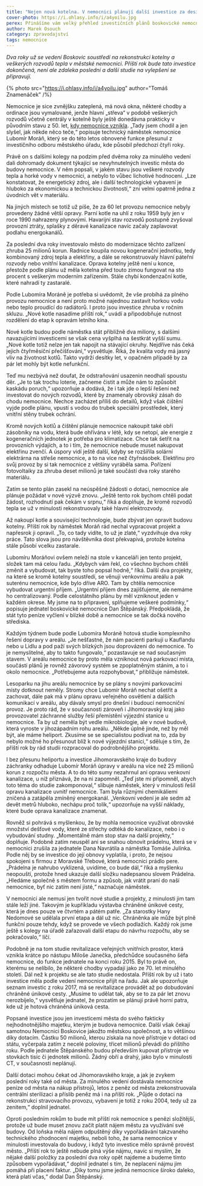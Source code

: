 ```yaml
---
title: "Nejen nová kotelna. V nemocnici plánují další investice za desítky milionů"
cover-photo: https://i.ohlasy.info/i/a4yoilu.jpg
perex: Přinášíme vám velký přehled investičních plánů boskovické nemocnice, od modernizace kotelny přes urgentní příjem a návrat prádelny až po přesun heliportu.
author: Marek Osouch
category: zpravodajství
tags: nemocnice
---
```


*Dva roky už se vedení Boskovic soustředí na rekonstrukci kotelny a veškerých rozvodů tepla v městské nemocnici. Příští rok bude tato investice dokončená, není ale zdaleka poslední a další studie na vylepšení se připravují.*

{% photo src="https://i.ohlasy.info/i/a4yoilu.jpg" author="Tomáš Znamenáček" /%}

Nemocnice je sice zvnějšku zateplená, má nová okna, některé chodby a ordinace jsou vymalované, jenže hlavní „střeva“ v podobě veškerých rozvodů včetně centrály v kotelně byly ještě donedávna prakticky v původním stavu z 50. let, [kdy nemocnice vznikla](https://ohlasy.info/clanky/2018/05/vznik-nemocnice.html). „Tady jsem chodil a jen slyšel, jak někde něco teče,“ popisuje technický náměstek nemocnice Lubomír Moráň, který se do této letos obnovené funkce přesunul z investičního odboru městského úřadu, kde působil předchozí čtyři roky.

Právě on s dalšími kolegy na podzim před dvěma roky za minulého vedení dali dohromady dokument týkající se nevyhnutelných investic města do budovy nemocnice. V něm popsali, v jakém stavu jsou veškeré rozvody tepla a horké vody v nemocnici, a nebylo to vůbec lichotivé hodnocení. „Lze konstatovat, že energetický zdroj, ale i další technologické vybavení je hluboko za ekonomickou a technickou životností,“ zní velmi opatrně jedna z úvodních vět v materiálu.

Na jiných místech se totiž už píše, že za 60 let provozu nemocnice nebyly provedeny žádné větší opravy. Parní kotle na uhlí z roku 1959 byly jen v roce 1990 nahrazeny plynovými. Havarijní stav rozvodů postupně zvyšoval provozní ztráty, splašky z děravé kanalizace navíc začaly zaplavovat podlahu energokanálů.

Za poslední dva roky investovalo město do modernizace těchto zařízení zhruba 25 milionů korun. Radnice koupila novou kogenerační jednotku, tedy kombinovaný zdroj tepla a elektřiny, a dále se rekonstruovaly hlavní páteřní rozvody nebo vnitřní kanalizace. Oprava kotelny ještě není u konce, přestože podle plánu už měla kotelna před touto zimou fungovat na sto procent s veškerým moderním zařízením. Stále chybí kondenzační kotle, které nahradí ty zastaralé.

Podle Lubomíra Moráně je potřeba si uvědomit, že vše probíhá za plného provozu nemocnice a není proto možné najednou zastavit horkou vodu nebo teplo proudící do radiátorů. I proto jsou investice zhruba v ročním skluzu. „Nové kotle nasadíme příští rok,“ uvádí a připodobňuje nutnost rozdělení do etap k opravám letního kina.

Nové kotle budou podle náměstka stát přibližně dva miliony, s dalšími navazujícími investicemi se však cena vyšplhá na šestkrát vyšší sumu. „Nové kotle totiž nelze jen tak napojit na stávající okruhy. Nejdříve nás čeká jejich čtyřměsíční přečišťování,“ vysvětluje. Říká, že kvalita vody má jasný vliv na životnost kotlů. Takto vydrží desítky let, v opačném případě by za pár let mohly být kotle nefunkční.

Teď mu nezbývá než doufat, že odstraňování usazenin neodhalí spoustu děr. „Je to tak trochu loterie, začneme čistit a může nám to způsobit kaskádu poruch,“ upozorňuje a dodává, že i tak jde o lepší řešení než investovat do nových rozvodů, které by znamenaly obrovský zásah do chodu nemocnice. Nechce zacházet příliš do detailů, když však čištění vyjde podle plánu, vpustí s vodou do trubek speciální prostředek, který vnitřní stěny trubek ochrání.

Kromě nových kotlů a čištění plánuje nemocnice nakoupit také obří zásobníky na vodu, která bude ohřívána v létě, kdy se netopí, ale energie z kogeneračních jednotek je potřeba pro klimatizace. Chce tak šetřit na provozních výdajích, a to i tím, že nemocnice nebude muset nakupovat elektřinu zvenčí. A úspory vidí ještě další, kdyby se rozšířila solární elektrárna na střeše nemocnice, a to na více než čtyřnásobek. Elektřinu pro svůj provoz by si tak nemocnice z většiny vyráběla sama. Pořízení fotovoltaiky za zhruba deset milionů je také součástí dva roky starého materiálu.

Zatím se tento plán zasekl na neúspěšné žádosti o dotaci, nemocnice ale plánuje požádat v nové výzvě znovu. „Ještě tento rok bychom chtěli podat žádost, rozhodnutí pak čekám v srpnu,“ říká a doplňuje, že kromě rozvodů tepla se už v minulosti rekonstruovaly také hlavní elektrozvody.

Až nakoupí kotle a související technologie, bude zbývat jen opravit budovu kotelny. Příští rok by náměstek Moráň rád nechal vypracovat projekt a napřesrok ji opravil. „To, co tady vidíte, to už je zlaté,“ vyzdvihuje dva roky práce. Tato slova jsou pro návštěvníka dost překvapivá, protože kotelna stále působí vcelku zastarale.

Lubomíru Moráňovi ovšem neleží na stole v kanceláři jen tento projekt, složek tam má celou řadu. „Kdybych vám řekl, co všechno bychom chtěli změnit a vybudovat, tak byste toho popsal hodně,“ říká. Další dva projekty, na které se kromě kotelny soustředí, se věnují venkovnímu areálu a pak suterénu nemocnice, kde bylo dříve ARO. Tam by chtěla nemocnice vybudovat urgentní příjem. „Urgentní příjem dnes zajišťujeme, ale nemáme ho centralizovaný. Podle celostátního plánu by měl vzniknout jeden v každém okrese. My jsme na to připraveni, splňujeme veškeré podmínky,“ popisuje jednatel boskovické nemocnice Dan Štěpánský. Předpokládá, že stát tyto peníze vyčlení v blízké době a nemocnice se tak dočká nového střediska.

Každým týdnem bude podle Lubomíra Moráně hotová studie komplexního řešení dopravy v areálu. „Je nešťastné, že nám pacienti parkují u Kauflandu nebo u Lidlu a pod paží svých blízkých jsou doprovázeni do nemocnice. To je nemyslitelné, aby to takto fungovalo,“ pozastavuje se nad současným stavem. V areálu nemocnice by proto měla vzniknout nová parkovací místa, součástí plánů je rovněž závorový systém se zpoplatněným stáním, a to i okolo nemocnice. „Potřebujeme auta rozpohybovat,“ přibližuje náměstek.

Lesoparku na jihu areálu nemocnice by se plány s novými parkovacími místy dotknout neměly. Stromy chce Lubomír Moráň nechat ošetřit a zachovat, dále pak má v plánu opravu veřejného osvětlení a dalších komunikací v areálu, aby dávaly smysl pro dnešní i budoucí nemocniční provoz. Je proto rád, že v současnosti zároveň i Jihomoravský kraj jako provozovatel záchranné služby řeší přemístění výjezdní stanice u nemocnice. Ta by už neměla být vedle mikrobiologie, ale v nové budově, která vyroste v jihozápadním rohu areálu. „Někde úplně jinde, než by měl být, ale máme heliport. Zkusíme se se specialistou podívat na to, zda by nebylo možné ho přesunout blíž k nové výjezdní stanici,“ sděluje s tím, že příští rok by rád studii rozpracoval do podrobnějšího projektu.

I bez přesunu heliportu a investice Jihomoravského kraje do budovy záchranky odhaduje Lubomír Moráň úpravy v areálu na více než 25 milionů korun z rozpočtu města. A to do této sumy nezahrnul ani opravu venkovní kanalizace, u níž přiznává, že na ni zapomněl. „Teď jste mi připomněl, abych toto téma do studie zakomponoval,“ slibuje náměstek, který v minulosti řešil opravu kanalizace uvnitř nemocnice. Tam byla různými chemikáliemi zničená a zatápěla zmíněný energokanál. „Venkovní vedení je ale sedm až devět metrů hluboko, nechápu proč tolik,“ upozorňuje na vyšší náklady, které bude oprava kanalizace znamenat.

Rovněž si pohrává s myšlenkou, že by mohla nemocnice využívat obrovské množství dešťové vody, které ze střechy odtéká do kanalizace, nebo i o vybudování studny. „Momentálně mám stop stav na další projekty,“ doplňuje. Podobně zatím neuspěl ani se snahou obnovit prádelnu, která se v nemocnici zrušila za jednatele Dana Navrátila a náměstka Tomáše Julínka. Podle něj by se investice do její obnovy vyplatila, i proto, že nejsou spokojeni s firmou z Moravské Třebové, která nemocnici prádlo pere. „Prádelna je nahrubo vyklizená, uvidíme, co bude dál,“ říká a myšlenku neopouští, protože hned ukazuje další složku nadepsanou slovem Prádelna. „Hledáme společně s městem formu a způsob, jak vrátit praní do naší nemocnice, byť nic zatím není jisté,“ naznačuje náměstek.

V nemocnici ale nemusí jen tvořit nové studie a projekty, z minulosti jim tam stále leží jiné. Takovým je kupříkladu výstavba chráněné únikové cesty, která je dnes pouze ve čtvrtém a pátém patře. „Za starostky Hany Nedomové se udělala první etapa a dál už nic. Chráněnka ale může být plně funkční pouze tehdy, když se provede ve všech podlažích. Každý rok jsme ještě s kolegy na úřadě zařazovali další etapu do návrhu rozpočtu, aby se pokračovalo,“ líčí.

Podobně je na tom studie revitalizace veřejných vnitřních prostor, která vznikla krátce po nástupu Miloše Janečka, předchůdce současného šéfa nemocnice, do funkce jednatele na konci roku 2015. Byl to právě on, kterému se nelíbilo, že některé chodby vypadají jako ze 70. let minulého století. Dál než k projektu se ale tato studie nedostala. Příští rok by už i tato investice měla podle vedení nemocnice přijít na řadu. Jak ale upozorňuje seznam investic z roku 2017, má se revitalizace provádět až po dobudování chráněné únikové cesty. „Musíme to udělat tak, aby se to za pár let znovu nerozbíjelo,“ vysvětluje jednatel, že prozatím se plánují právě horní patra, kde už je hotová chráněná úniková cesta.

Popsané investice jsou jen investicemi města do svého fakticky nejhodnotnějšího majetku, kterým je budova nemocnice. Další však čekají samotnou Nemocnici Boskovice jakožto městskou společnost, a to většinou díky dotacím. Částku 50 milionů, kterou získala na nové přístroje v dotaci od státu, vyčerpala zatím z necelé poloviny, třicet milionů převádí do příštího roku. Podle jednatele Štěpánského budou především kupovat přístroje ve stovkách tisíc či jednotek milionů. Žádný obří a drahý, jako bylo v minulosti CT, v současnosti neplánují.

Další dotaci mohou čekat od Jihomoravského kraje, a jak je zvykem poslední roky také od města. Za minulého vedení dostávala nemocnice peníze od města na nákup přístrojů, letos z peněz od města zrekonstruovala centrální sterilizaci a příslib peněz má i na příští rok. „Půjde o dotaci na rekonstrukci stravovacího provozu, vybavení je totiž z roku 2004, tedy už za zenitem,“ doplnil jednatel.

Oproti posledním rokům to bude mít příští rok nemocnice s penězi složitější, protože už bude muset znovu začít platit nájem městu za využívání své budovy. Od loňska měla nájem odpuštěný díky vypořádávání takzvaného technického zhodnocení majetku, neboli toho, že sama nemocnice v minulosti investovala do budovy, i když tyto investice mělo správně provést město. „Příští rok to ještě nebude plná výše nájmu, navíc si myslím, že nějaké další položky za poslední dva roky opět najdeme a budeme tímto způsobem vypořádávat,“ doplnil jednatel s tím, že neplacení nájmu jim pomáhá při placení faktur. „Díky tomu jsme jediná nemocnice široko daleko, která platí včas,“ dodal Dan Štěpánský.
